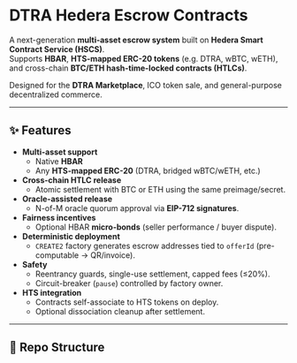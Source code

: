 # DTRA Hedera Escrow Contracts

A next-generation **multi-asset escrow system** built on **Hedera Smart Contract Service (HSCS)**.  
Supports **HBAR**, **HTS-mapped ERC-20 tokens** (e.g. DTRA, wBTC, wETH), and cross-chain **BTC/ETH hash-time-locked contracts (HTLCs)**.  

Designed for the **DTRA Marketplace**, ICO token sale, and general-purpose decentralized commerce.

---

## ✨ Features

- **Multi-asset support**
  - Native **HBAR**
  - Any **HTS-mapped ERC-20** (DTRA, bridged wBTC/wETH, etc.)
- **Cross-chain HTLC release**
  - Atomic settlement with BTC or ETH using the same preimage/secret.
- **Oracle-assisted release**
  - N-of-M oracle quorum approval via **EIP-712 signatures**.
- **Fairness incentives**
  - Optional HBAR **micro-bonds** (seller performance / buyer dispute).
- **Deterministic deployment**
  - `CREATE2` factory generates escrow addresses tied to `offerId` (pre-computable → QR/invoice).
- **Safety**
  - Reentrancy guards, single-use settlement, capped fees (≤20%).
  - Circuit-breaker (`pause`) controlled by factory owner.
- **HTS integration**
  - Contracts self-associate to HTS tokens on deploy.
  - Optional dissociation cleanup after settlement.

---

## 📂 Repo Structure


